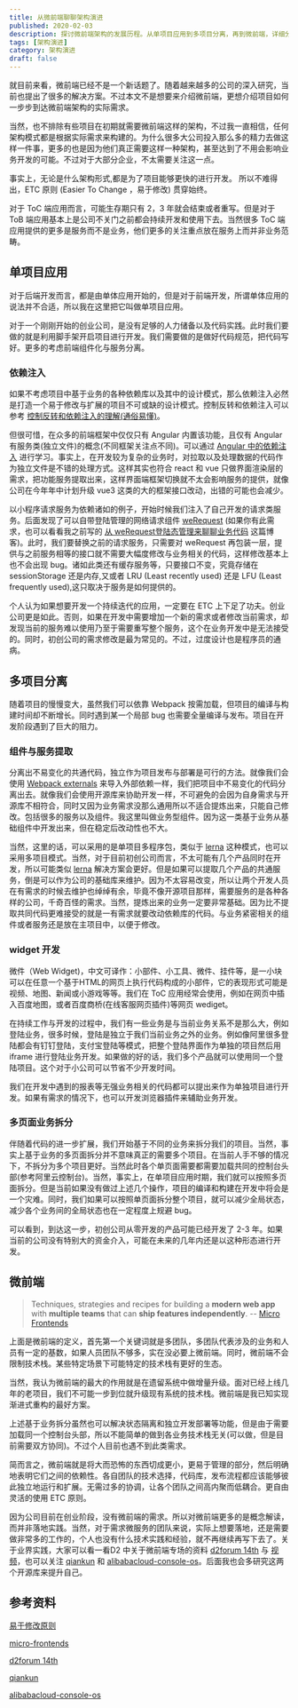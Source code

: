 ```yaml
---
title: 从微前端聊聊架构演进
published: 2020-02-03
description: 探讨微前端架构的发展历程。从单项目应用到多项目分离，再到微前端，详细分析了不同阶段的特点和需求，以及微前端在遗留系统中增量升级的优势。
tags: [架构演进]
category: 架构演进
draft: false
---
```


就目前来看，微前端已经不是一个新话题了。随着越来越多的公司的深入研究，当前也提出了很多的解决方案。不过本文不是想要来介绍微前端，更想介绍项目如何一步步到达微前端架构的实际需求。

当然，也不排除有些项目在初期就需要微前端这样的架构，不过我一直相信，任何架构模式都是根据实际需求来构建的。为什么很多大公司投入那么多的精力去做这样一件事，更多的也是因为他们真正需要这样一种架构，甚至达到了不用会影响业务开发的可能。不过对于大部分企业，不太需要关注这一点。

事实上，无论是什么架构形式,都是为了项目能够更快的进行开发。 所以不难得出，ETC 原则 (Easier To Change ，易于修改) 贯穿始终。

对于 ToC 端应用而言，可能生存期只有 2，3 年就会结束或者重写。但是对于 ToB 端应用基本上是公司不关门之前都会持续开发和使用下去。当然很多 ToC 端应用提供的更多是服务而不是业务，他们更多的关注重点放在服务上而并非业务范畴。

## 单项目应用

对于后端开发而言，都是由单体应用开始的，但是对于前端开发，所谓单体应用的说法并不合适，所以我在这里把它叫做单项目应用。

对于一个刚刚开始的创业公司，是没有足够的人力储备以及代码实践。此时我们要做的就是利用脚手架开启项目进行开发。我们需要做的是做好代码规范，把代码写好。更多的考虑前端组件化与服务分离。

### 依赖注入

如果不考虑项目中基于业务的各种依赖库以及其中的设计模式，那么依赖注入必然是打造一个易于修改与扩展的项目不可或缺的设计模式。控制反转和依赖注入可以参考 [控制反转和依赖注入的理解(通俗易懂)](https://blog.csdn.net/sinat_21843047/article/details/80297951)。

但很可惜，在众多的前端框架中仅仅只有 Angular 内置该功能，且仅有 Angular 有服务类(独立文件)的概念(不同框架关注点不同)。可以通过 [Angular 中的依赖注入](https://angular.cn/guide/dependency-injection) 进行学习。事实上，在开发较为复杂的业务时，对拉取以及处理数据的代码作为独立文件是不错的处理方式。这样其实也符合 react 和 vue 只做界面渲染层的需求，把功能服务提取出来，这样界面端框架切换就不太会影响服务的提供，就像公司在今年年中计划升级 vue3 这类的大的框架接口改动，出错的可能也会减少。

以小程序请求服务为依赖诸如的例子，开始时候我们注入了自己开发的请求类服务。后面发现了可以自带登陆管理的网络请求组件 [weRequest](https://github.com/IvinWu/weRequest) (如果你有此需求，也可以看看我之前写的 [从 weRequest登陆态管理来聊聊业务代码](https://github.com/wsafight/personBlog/issues/11) 这篇博客)。此时，我们要替换之前的请求服务，只需要对 weRequest 再包装一层，提供与之前服务相等的接口就不需要大幅度修改与业务相关的代码，这样修改基本上也不会出现 bug。诸如此类还有缓存服务等，只要接口不变，究竟存储在 sessionStorage 还是内存,又或者 LRU (Least recently used)  还是 LFU (Least frequently used),这只取决于服务是如何提供的。

个人认为如果想要开发一个持续迭代的应用，一定要在 ETC 上下足了功夫。创业公司更是如此。否则，如果在开发中需要增加一个新的需求或者修改当前需求，却发现当前的服务难以使用乃至于需要重写整个服务，这个在业务开发中是无法接受的。同时，初创公司的需求修改是最为常见的。不过，过度设计也是程序员的通病。

## 多项目分离

随着项目的慢慢变大，虽然我们可以依靠 Webpack 按需加载，但项目的编译与构建时间却不断增长。同时遇到某一个局部 bug 也需要全量编译与发布。项目在开发阶段遇到了巨大的阻力。

### 组件与服务提取

分离出不易变化的共通代码，独立作为项目发布与部署是可行的方法。就像我们会使用 [Webpack externals](https://webpack.docschina.org/configuration/externals) 来导入外部依赖一样，我们把项目中不易变化的代码分离出去。就像我们会使用开源库来协助开发一样，不可避免的会因为自身需求与开源库不相符合，同时又因为业务需求没那么通用所以不适合提炼出来，只能自己修改。包括很多的服务以及组件。我这里叫做业务型组件。因为这一类基于业务从基础组件中开发出来，但在稳定后改动性也不大。

当然，这里的话，可以采用的是单项目多程序包，类似于 [lerna](https://lerna.js.org/) 这种模式，也可以采用多项目模式。当然，对于目前初创公司而言，不太可能有几个产品同时在开发，所以可能类似 [lerna](https://lerna.js.org/) 解决方案会更好。但是如果可以提取几个产品的共通服务，倒是可以作为公司的基础库来维护。因为不太容易改变，所以让两个开发人员在有需求的时候去维护也绰绰有余，毕竟不像开源项目那样，需要服务的是各种各样的公司，千奇百怪的需求。当然，提炼出来的业务一定要非常基础。因为比不提取共同代码更难接受的就是一有需求就要改动依赖库的代码。与业务紧密相关的组件或者服务还是放在主项目中，以便于修改。

### widget 开发

微件（Web Widget)，中文可译作：小部件、小工具、微件、挂件等，是一小块可以在任意一个基于HTML的网页上执行代码构成的小部件，它的表现形式可能是视频、地图、新闻或小游戏等等。我们在 ToC 应用经常会使用，例如在网页中插入百度地图，或者百度商桥(在线客服网页插件)等网页 wediget。

在持续工作与开发的过程中，我们有一些业务是与当前业务关系不是那么大，例如登陆业务，很多时候，登陆是独立于我们当前业务之外的业务。例如像阿里很多登陆都会有钉钉登陆，支付宝登陆等模式，把整个登陆界面作为单独的项目然后用 iframe 进行登陆业务开发。如果做的好的话，我们多个产品就可以使用同一个登陆项目。这个对于小公司可以节省不少开发时间。

我们在开发中遇到的报表等无强业务相关的代码都可以提出来作为单独项目进行开发。如果有需求的情况下，也可以开发浏览器插件来辅助业务开发。

### 多页面业务拆分

伴随着代码的进一步扩展，我们开始基于不同的业务来拆分我们的项目。当然，事实上基于业务的多页面拆分并不意味真正的需要多个项目。在当前人手不够的情况下，不拆分为多个项目更好。当然此时各个单页面需要都需要加载共同的控制台头部(参考阿里云控制台)。当然，事实上，在单项目应用时期，我们就可以按照多页面拆分。但是当前如果没有做过上述几个操作，项目的编译和构建在开发中将会是一个灾难。同时，我们如果可以按照单页面拆分整个项目，就可以减少全局状态，减少各个业务间的全局状态也在一定程度上规避 bug。

可以看到，到达这一步，初创公司从零开发的产品可能已经开发了 2-3 年。如果当前的公司没有特别大的资金介入，可能在未来的几年内还是以这种形态进行开发。

## 微前端

> Techniques, strategies and recipes for building a **modern web app** with **multiple teams** that can **ship features independently**. -- [Micro Frontends](https://micro-frontends.org/)

上面是微前端的定义，首先第一个关键词就是多团队，多团队代表涉及的业务和人员有一定的基数，如果人员团队不够多，实在没必要上微前端。同时，微前端不会限制技术栈。某些特定场景下可能特定的技术栈有更好的生态。

当然，我认为微前端的最大的作用就是在遗留系统中做增量升级。面对已经上线几年的老项目，我们不可能一步到位就升级现有系统的技术栈。微前端是我已知实现渐进式重构的最好方案。

上述基于业务拆分虽然也可以解决状态隔离和独立开发部署等功能，但是由于需要加载同一个控制台头部，所以不能简单的做到各业务技术栈无关(可以做，但是目前需要双方协同)。不过个人目前也遇不到此类需求。

简而言之，微前端就是将大而恐怖的东西切成更小，更易于管理的部分，然后明确地表明它们之间的依赖性。各自团队的技术选择，代码库，发布流程都应该能够彼此独立地运行和扩展。无需过多的协调，让各个团队之间高内聚而低耦合。更自由灵活的使用 ETC 原则。

因为公司目前在创业阶段，没有微前端的需求。所以对微前端更多的是概念解读，而并非落地实践。当然，对于需求微服务的团队来说，实际上想要落地，还是需要做非常多的工作的，个人也没有什么技术实践和经验，就不再继续再写下去了。关于业界实践，大家可以看一看D2 中关于微前端专场的资料 [d2forum 14th](https://github.com/d2forum/14th) 与 [视频](https://list.youku.com/albumlist/show/id_52355444?spm=a2h9p.12366999.app.SECTION~MAIN~SECTION~MAIN~5~5!2~5~5~5~5~A)，也可以关注 [qiankun](https://qiankun.umijs.org/) 和 [alibabacloud-console-os](https://github.com/aliyun/alibabacloud-console-os)。后面我也会多研究这两个开源库来提升自己。

## 参考资料

[易于修改原则](https://blog.codingnow.com/2019/11/etc.html)

[micro-frontends](https://micro-frontends.org/)

[d2forum 14th](https://github.com/d2forum/14th)

[qiankun](https://qiankun.umijs.org/) 

[alibabacloud-console-os](https://github.com/aliyun/alibabacloud-console-os)